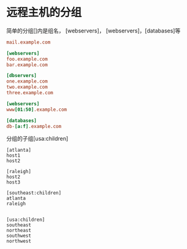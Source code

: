 # 远程主机的分组

简单的分组[]内是组名， [webservers]， [webservers]，[databases]等
```ini
mail.example.com

[webservers]
foo.example.com
bar.example.com

[dbservers]
one.example.com
two.example.com
three.example.com

[webservers]
www[01:50].example.com

[databases]
db-[a:f].example.com

```

分组的子组[usa:children]

```
[atlanta]
host1
host2

[raleigh]
host2
host3

[southeast:children]
atlanta
raleigh


[usa:children]
southeast
northeast
southwest
northwest

```